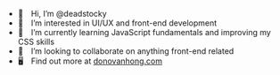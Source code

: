 - 👋 Hi, I’m @deadstocky
- 👀 I’m interested in UI/UX and front-end development
- 🌱 I’m currently learning JavaScript fundamentals and improving my CSS skills
- 💞️ I’m looking to collaborate on anything front-end related
- 🖥 Find out more at [donovanhong.com](https://www.donovanhong.com)

<!---
deadstocky/deadstocky is a ✨ special ✨ repository because its `README.md` (this file) appears on your GitHub profile.
You can click the Preview link to take a look at your changes.
--->
